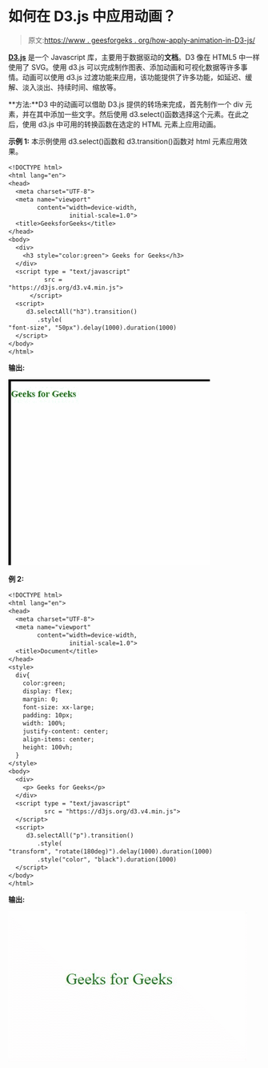 # 如何在 D3.js 中应用动画？

> 原文:[https://www . geesforgeks . org/how-apply-animation-in-D3-js/](https://www.geeksforgeeks.org/how-to-apply-animation-in-d3-js/)

[**D3.js**](https://www.geeksforgeeks.org/d3-js-data-driven-documents/) 是一个 Javascript 库，主要用于数据驱动的**文档**。D3 像在 HTML5 中一样使用了 SVG。使用 d3.js 可以完成制作图表、添加动画和可视化数据等许多事情。动画可以使用 d3.js 过渡功能来应用，该功能提供了许多功能，如延迟、缓解、淡入淡出、持续时间、缩放等。

**方法:**D3 中的动画可以借助 D3.js 提供的转场来完成，首先制作一个 div 元素，并在其中添加一些文字。然后使用 d3.select()函数选择这个元素。在此之后，使用 d3.js 中可用的转换函数在选定的 HTML 元素上应用动画。

**示例 1:** 本示例使用 d3.select()函数和 d3.transition()函数对 html 元素应用效果。

```
<!DOCTYPE html>
<html lang="en">
<head>
  <meta charset="UTF-8">
  <meta name="viewport" 
        content="width=device-width, 
                 initial-scale=1.0">
  <title>GeeksforGeeks</title>
</head>
<body>
  <div>
    <h3 style="color:green"> Geeks for Geeks</h3>
  </div>
  <script type = "text/javascript" 
          src = 
"https://d3js.org/d3.v4.min.js">
      </script>
  <script>
     d3.selectAll("h3").transition()
        .style(
"font-size", "50px").delay(1000).duration(1000)
  </script>
</body>
</html>
```

**输出:**

[![](img/29b7fd419d67724930812b5493cc427c.png)](https://media.geeksforgeeks.org/wp-content/uploads/20200826115832/chromecapture2.gif)

**例 2:**

```
<!DOCTYPE html>
<html lang="en">
<head>
  <meta charset="UTF-8">
  <meta name="viewport" 
        content="width=device-width, 
                 initial-scale=1.0">
  <title>Document</title>
</head>
<style>
  div{
    color:green;
    display: flex;
    margin: 0;
    font-size: xx-large;
    padding: 10px;
    width: 100%;
    justify-content: center;
    align-items: center;
    height: 100vh;
  }
</style>
<body>
  <div>
    <p> Geeks for Geeks</p>
  </div>
  <script type = "text/javascript" 
          src = "https://d3js.org/d3.v4.min.js">
  </script>
  <script>
     d3.selectAll("p").transition()
        .style(
"transform", "rotate(180deg)").delay(1000).duration(1000)
        .style("color", "black").duration(1000)
  </script>
</body>
</html>
```

**输出:**

[![](img/5be8f7b5609e416b60d565edc65debfe.png)](https://media.geeksforgeeks.org/wp-content/uploads/20200826115616/chromecapture1.gif)